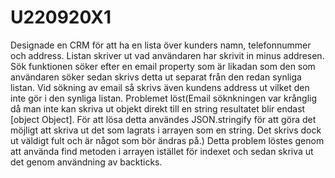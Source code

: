 # U220920X1

Designade en CRM för att ha en lista över kunders namn, telefonnummer och address.
Listan skriver ut vad användaren har skrivit in minus addresen. 
Sök funktionen söker efter en email property som är likadan som den som användaren söker sedan skrivs detta ut separat från den redan synliga listan.
Vid sökning av email så skrivs även kundens address ut vilket den inte gör i den synliga listan.
Problemet löst(Email söknkningen var krånglig då man inte kan skriva ut objekt direkt till en string resultatet blir endast [object Object].
För att lösa detta användes JSON.stringify för att göra det möjligt att skriva ut det som lagrats i arrayen som en string.
Det skrivs dock ut väldigt fult och är något som bör ändras på.)
Detta problem löstes genom att använda find metoden i arrayen istället för indexet och sedan skriva ut det genom användning av backticks.
